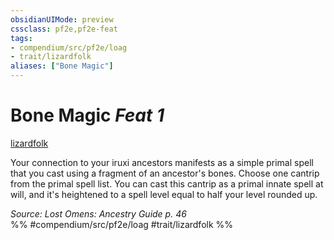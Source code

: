 ```yaml
---
obsidianUIMode: preview
cssclass: pf2e,pf2e-feat
tags:
- compendium/src/pf2e/loag
- trait/lizardfolk
aliases: ["Bone Magic"]
---
```

# Bone Magic  *Feat 1*  
[lizardfolk](../../rules/traits/lizardfolk-b1.md)  


Your connection to your iruxi ancestors manifests as a simple primal spell that you cast using a fragment of an ancestor's bones. Choose one cantrip from the primal spell list. You can cast this cantrip as a primal innate spell at will, and it's heightened to a spell level equal to half your level rounded up.

*Source: Lost Omens: Ancestry Guide p. 46*  
%% #compendium/src/pf2e/loag #trait/lizardfolk %%